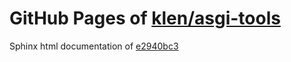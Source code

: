 GitHub Pages of [klen/asgi-tools](https://github.com/klen/asgi-tools.git)
===
Sphinx html documentation of [e2940bc3](https://github.com/klen/asgi-tools/tree/e2940bc3302587e79fcb706441705a9bd106061f)
